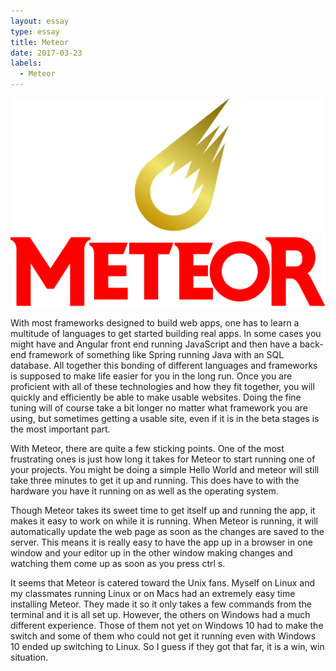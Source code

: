 ```yaml
---
layout: essay
type: essay
title: Meteor
date: 2017-03-23
labels:
  - Meteor
---
```


  <img class="ui small left aligned image" src="../images/essayPics/meteor.jpeg">

With most frameworks designed to build web apps, one has to learn a multitude of languages to get started building real apps. In some cases you might have and Angular front end running JavaScript and then have a back-end framework of something like Spring running Java with an SQL database. All together this bonding of different languages and frameworks is supposed to make life easier for you in the long run. Once you are proficient with all of these technologies and how they fit together, you will quickly and efficiently be able to make usable websites. Doing the fine tuning will of course take a bit longer no matter what framework you are using, but sometimes getting a usable site, even if it is in the beta stages is the most important part.

With Meteor, there are quite a few sticking points. One of the most frustrating ones is just how long it takes for Meteor to start running one of your projects. You might be doing a simple Hello World and meteor will still take three minutes to get it up and running. This does have to with the hardware you have it running on as well as the operating system. 

Though Meteor takes its sweet time to get itself up and running the app, it makes it easy to work on while it is running. When Meteor is running, it will automatically update the web page as soon as the changes are saved to the server. This means it is really easy to have the app up in a browser in one window and your editor up in the other window making changes and watching them come up as soon as you press ctrl s. 

It seems that Meteor is catered toward the Unix fans. Myself on Linux and my classmates running Linux or on Macs had an extremely easy time installing Meteor. They made it so it only takes a few commands from the terminal and it is all set up. However, the others on Windows had a much different experience. Those of them not yet on Windows 10 had to make the switch and some of them who could not get it running even with Windows 10 ended up switching to Linux. So I guess if they got that far, it is a win, win situation.

